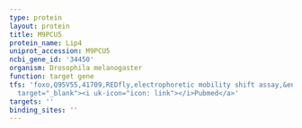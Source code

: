 ```yaml
---
type: protein
layout: protein
title: M9PCU5
protein_name: Lip4
uniprot_accession: M9PCU5
ncbi_gene_id: '34450'
organism: Drosophila melanogaster
function: target gene
tfs: 'foxo,Q95V55,41709,REDfly,electrophoretic mobility shift assay,&ensp;<a href="https://www.ncbi.nlm.nih.gov/pubmed/?term=18234213%5Buid%5D"
  target="_blank"><i uk-icon="icon: link"></i>Pubmed</a>'
targets: ''
binding_sites: ''
---
```

